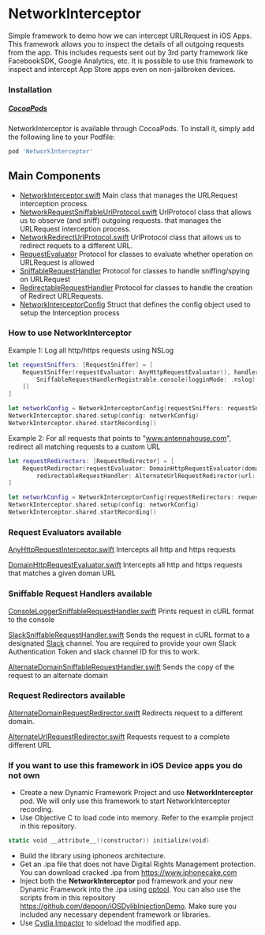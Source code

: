 # NetworkInterceptor
Simple framework to demo how we can intercept URLRequest in iOS Apps. This framework allows you to inspect the details of all outgoing requests from the app. This includes requests sent out by 3rd party framework like FacebookSDK, Google Analytics, etc. It is possible to use this framework to inspect and intercept App Store apps even on non-jailbroken devices.

### Installation

##### [CocoaPods](http://cocoapods.org)

NetworkInterceptor is available through CocoaPods. To install it, simply add the following line to your Podfile:
```ruby
pod 'NetworkInterceptor'
```

## Main Components
- [NetworkInterceptor.swift](./NetworkInterceptor/Source/NetworkInterceptor.swift#L32) Main class that manages the URLRequest interception process.
- [NetworkRequestSniffableUrlProtocol.swift](./NetworkInterceptor/Source/URLProtocol/NetworkRequestSniffableUrlProtocol.swift)
UrlProtocol class that allows us to observe (and sniff) outgoing requests.
that manages the URLRequest interception process.
- [NetworkRedirectUrlProtocol.swift](./NetworkInterceptor/Source/URLProtocol/NetworkRedirectUrlProtocol.swift)
UrlProtocol class that allows us to redirect requets to a different URL.
- [RequestEvaluator](./NetworkInterceptor/Source/NetworkInterceptor.swift#15) Protocol for classes to evaluate whether operation on URLRequest is allowed
- [SniffableRequestHandler](./NetworkInterceptor/Source/NetworkInterceptor.swift#19) Protocol for classes to handle sniffing/spying on URLRequest
- [RedirectableRequestHandler](./NetworkInterceptor/Source/NetworkInterceptor.swift#23) Protocol for classes to handle the creation of Redirect URLRequests.
- [NetworkInterceptorConfig](./NetworkInterceptor/Source/NetworkInterceptorConfig.swift) Struct that defines the config object used to setup the Interception process


### How to use NetworkInterceptor

Example 1: Log all http/https requests using NSLog
```swift
let requestSniffers: [RequestSniffer] = [
    RequestSniffer(requestEvaluator: AnyHttpRequestEvaluator(), handlers: [
        SniffableRequestHandlerRegistrable.console(logginMode: .nslog).requestHandler()
    ])
]

let networkConfig = NetworkInterceptorConfig(requestSniffers: requestSniffers)
NetworkInterceptor.shared.setup(config: networkConfig)
NetworkInterceptor.shared.startRecording()
```

Example 2: For all requests that points to "www.antennahouse.com", redirect all matching requests to a custom URL
```swift
let requestRedirectors: [RequestRedirector] = [
    RequestRedirector(requestEvaluator: DomainHttpRequestEvaluator(domain: "www.antennahouse.com"),         
        redirectableRequestHandler: AlternateUrlRequestRedirector(url: URL(string: "https://www.rhodeshouse.ox.ac.uk/media/1002/sample-pdf-file.pdf")!))
]

let networkConfig = NetworkInterceptorConfig(requestRedirectors: requestRedirectors)
NetworkInterceptor.shared.setup(config: networkConfig)
NetworkInterceptor.shared.startRecording()
```       

### Request Evaluators available

[AnyHttpRequestInterceptor.swift](./NetworkInterceptor/Source/RequestEvaluator/AnyHttpRequestEvaluator.swift) Intercepts all http and https requests

[DomainHttpRequestEvaluator.swift](./NetworkInterceptor/Source/RequestEvaluator/DomainHttpRequestEvaluator.swift)
Intercepts all http and https requests that matches a given doman URL

### Sniffable Request Handlers available

[ConsoleLoggerSniffableRequestHandler.swift](./NetworkInterceptor/Source/SniffableRequestHandler/ConsoleLoggerSniffableRequestHandler.swift) Prints request in cURL format to the console

[SlackSniffableRequestHandler.swift](./NetworkInterceptor/Source/SniffableRequestHandler/SlackSniffableRequestHandler.swift) Sends the request in cURL format to a designated [Slack](https://slack.com) channel. You are required to provide your own Slack Authentication Token and slack channel ID for this to work.

[AlternateDomainSniffableRequestHandler.swift](./NetworkInterceptor/Source/SniffableRequestHandler/AlternateDomainSniffableRequestHandler.swift)  Sends the copy of the request to an alternate domain

### Request Redirectors available

[AlternateDomainRequestRedirector.swift](./NetworkInterceptor/Source/RequestRedirector/AlternateDomainRequestRedirector.swift) Redirects request to a different domain.

[AlternateUrlRequestRedirector.swift](./NetworkInterceptor/Source/RequestRedirector/AlternateUrlRequestRedirector.swift) Requests request to a complete different URL


### If you want to use this framework in iOS Device apps you do not own
- Create a new Dynamic Framework Project and use **NetworkInterceptor** pod. We will only use this framework to start NetworkInterceptor recording.
- Use Objective C to load code into memory. Refer to the example project in this repository.
```swift
static void __attribute__((constructor)) initialize(void)
```
- Build the library using iphoneos architecture.
- Get an .ipa file that does not have Digital Rights Management protection. You can download cracked .ipa from https://www.iphonecake.com
- Inject both the **NetworkInterceptor** pod framework  and your new Dynamic Framework into the .ipa using [optool](https://github.com/alexzielenski/optool). You can also use the scripts from in this repository https://github.com/depoon/iOSDylibInjectionDemo. Make sure you included any necessary dependent framework or libraries.
- Use [Cydia Impactor](http://www.cydiaimpactor.com/) to sideload the modified app.

